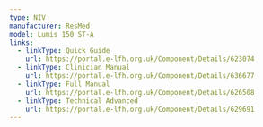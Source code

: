 ```yaml
---
type: NIV
manufacturer: ResMed
model: Lumis 150 ST-A
links:
  - linkType: Quick Guide
    url: https://portal.e-lfh.org.uk/Component/Details/623074
  - linkType: Clinician Manual
    url: https://portal.e-lfh.org.uk/Component/Details/636677
  - linkType: Full Manual
    url: https://portal.e-lfh.org.uk/Component/Details/626508
  - linkType: Technical Advanced
    url: https://portal.e-lfh.org.uk/Component/Details/629691
---
```


